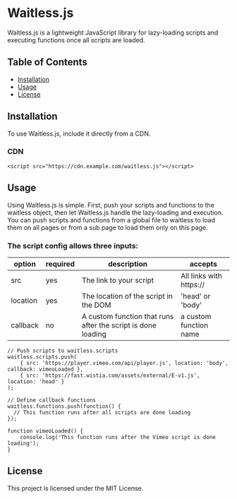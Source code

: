 # Waitless.js

Waitless.js is a lightweight JavaScript library for lazy-loading scripts and executing functions once all scripts are loaded.

## Table of Contents

- [Installation](#installation)
- [Usage](#usage)
- [License](#license)

## Installation

To use Waitless.js, include it directly from a CDN.

### CDN

```
<script src="https://cdn.example.com/waitless.js"></script>
```

## Usage

Using Waitless.js is simple. First, push your scripts and functions to the waitless object, then let Waitless.js handle the lazy-loading and execution. You can push scripts and functions from a global file to waitless to load them on all pages or from a sub page to load them only on this page.

### The script config allows three inputs:
| option | required | description | accepts |
|----------|----------|----------|----------|
| src | yes | The link to your script | All links with https:// |
| location | yes | The location of the script in the DOM | 'head' or 'body' |
| callback | no | A custom function that runs after the script is done loading | a custom function name |

```
// Push scripts to waitless.scripts
waitless.scripts.push(
    { src: 'https://player.vimeo.com/api/player.js', location: 'body', callback: vimeoLoaded },
    { src: 'https://fast.wistia.com/assets/external/E-v1.js', location: 'head' }
);

// Define callback functions
waitless.functions.push(function() {
  // This function runs after all scripts are done loading
});

function vimeoLoaded() {
    console.log('This function runs after the Vimeo script is done loading');
}
```

## License

This project is licensed under the MIT License.
